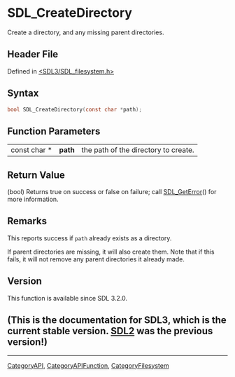 # SDL_CreateDirectory

Create a directory, and any missing parent directories.

## Header File

Defined in [<SDL3/SDL_filesystem.h>](https://github.com/libsdl-org/SDL/blob/main/include/SDL3/SDL_filesystem.h)

## Syntax

```c
bool SDL_CreateDirectory(const char *path);
```

## Function Parameters

|              |          |                                      |
| ------------ | -------- | ------------------------------------ |
| const char * | **path** | the path of the directory to create. |

## Return Value

(bool) Returns true on success or false on failure; call
[SDL_GetError](SDL_GetError)() for more information.

## Remarks

This reports success if `path` already exists as a directory.

If parent directories are missing, it will also create them. Note that if
this fails, it will not remove any parent directories it already made.

## Version

This function is available since SDL 3.2.0.

## (This is the documentation for SDL3, which is the current stable version. [SDL2](https://wiki.libsdl.org/SDL2/) was the previous version!)



----
[CategoryAPI](CategoryAPI), [CategoryAPIFunction](CategoryAPIFunction), [CategoryFilesystem](CategoryFilesystem)

